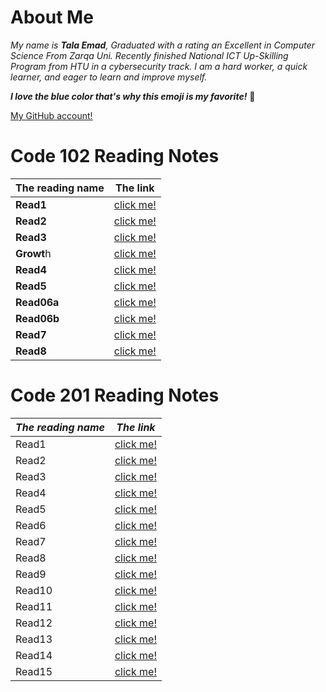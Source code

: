 # About Me

*My name is **Tala Emad**, Graduated with a rating an Excellent in Computer Science From Zarqa Uni.  Recently finished National ICT Up-Skilling Program from HTU in a cybersecurity track. I am a hard worker, a quick learner, and eager to learn and improve myself.*

***I love the blue color that's why this emoji is my favorite!***  :blue_heart:

[My GitHub account!](https://github.com/talaemad)

# Code 102 Reading Notes

**The reading name** | **The link**
-----------------|----------- 
**Read1** | [click me!](https://talaemad.github.io/reading-notes/Read1)
**Read2**| [click me!](https://talaemad.github.io/reading-notes/Read2)
**Read3** | [click me!](https://talaemad.github.io/reading-notes/Read3)
**Growt**h | [click me!](https://talaemad.github.io/reading-notes/Growth)
**Read4** | [click me!](https://talaemad.github.io/reading-notes/Read4)
**Read5** | [click me!](https://talaemad.github.io/reading-notes/Read5)
**Read06a**| [click me!](https://talaemad.github.io/reading-notes/Read06a)
**Read06b** | [click me!](https://talaemad.github.io/reading-notes/Read06b)
**Read7** | [click me!](https://talaemad.github.io/reading-notes/Read7)
**Read8** | [click me!](https://talaemad.github.io/reading-notes/Read8)

# Code 201 Reading Notes 

_The reading name_ | _The link_
-----------------|-----------
Read1 | [click me!](https://talaemad.github.io/reading-notes/)
Read2 | [click me!](https://talaemad.github.io/reading-notes/)
Read3 | [click me!](https://talaemad.github.io/reading-notes/)
Read4 | [click me!](https://talaemad.github.io/reading-notes/)
Read5 | [click me!](https://talaemad.github.io/reading-notes/)
Read6 | [click me!](https://talaemad.github.io/reading-notes/)
Read7 | [click me!](https://talaemad.github.io/reading-notes/)
Read8 | [click me!](https://talaemad.github.io/reading-notes/)
Read9 | [click me!](https://talaemad.github.io/reading-notes/)
Read10 | [click me!](https://talaemad.github.io/reading-notes/)
Read11 | [click me!](https://talaemad.github.io/reading-notes/)
Read12 | [click me!](https://talaemad.github.io/reading-notes/)
Read13 | [click me!](https://talaemad.github.io/reading-notes/)
Read14 | [click me!](https://talaemad.github.io/reading-notes/)
Read15 | [click me!](https://talaemad.github.io/reading-notes/)
